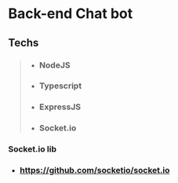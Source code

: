 # Back-end Chat bot

## __Techs__

> * ### NodeJS
> * ### Typescript
> * ### ExpressJS
> * ### Socket.io

### Socket.io lib
* ### https://github.com/socketio/socket.io
